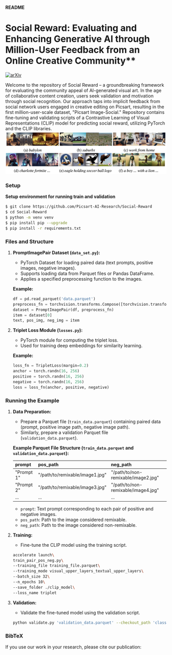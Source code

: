 **README**

 # Social Reward: Evaluating and Enhancing Generative AI through Million-User Feedback from an Online Creative Community**
[![arXiv](https://img.shields.io/badge/arXiv-2208.01618-b31b1b.svg)](https://arxiv.org/abs/2402.09872)

Welcome to the repository of Social Reward – a groundbreaking framework for evaluating the community appeal of AI-generated visual art. In the age of collaborative content creation, users seek validation and motivation through social recognition. Our approach taps into implicit feedback from social network users engaged in creative editing on Picsart, resulting in the first million-user-scale dataset, "Picsart Image-Social."
Repository contains fine-tuning and validating scripts of a Contrastive Learning of Visual Representations (CLIP) model for predicting social reward, utilizing PyTorch and the CLIP libraries.
![alt text](assets/comparison.png)

### Setup

   **Setup environment for running train and validation**
   ```bash
   $ git clone https://github.com/Picsart-AI-Research/Social-Reward
   $ cd Social-Reward
   $ python -m venv venv
   $ pip install pip --upgrade
   $ pip install -r requirements.txt
   ```

### Files and Structure

1. **PromptImagePair Dataset (`data_set.py`):**
    - PyTorch Dataset for loading paired data (text prompts, positive images, negative images).
    - Supports loading data from Parquet files or Pandas DataFrame.
    - Applies a specified preprocessing function to the images.

    **Example:**
    ```python
    df = pd.read_parquet('data.parquet')
    preprocess_fn = torchvision.transforms.Compose([torchvision.transforms.Resize(224), torchvision.transforms.ToTensor()])
    dataset = PromptImagePair(df, preprocess_fn)
    item = dataset[0]
    text, pos_img, neg_img = item
    ```

2. **Triplet Loss Module (`losses.py`):**
    - PyTorch module for computing the triplet loss.
    - Used for training deep embeddings for similarity learning.

    **Example:**
    ```python
    loss_fn = TripletLoss(margin=0.2)
    anchor = torch.randn(16, 256)
    positive = torch.randn(16, 256)
    negative = torch.randn(16, 256)
    loss = loss_fn(anchor, positive, negative)
    ```
### Running the Example

1. **Data Preparation:**
    - Prepare a Parquet file (`train_data.parquet`) containing paired data (prompt, positive image path, negative image path).
    - Similarly, prepare a validation Parquet file (`validation_data.parquet`).

    **Example Parquet File Structure (`train_data.parquet` and `validation_data.parquet`):**

    | prompt     | pos_path                             | neg_path                             |
    |------------|--------------------------------------|--------------------------------------|
    | "Prompt 1" | "/path/to/remixable/image1.jpg"      | "/path/to/non-remixable/image2.jpg"  |
    | "Prompt 2" | "/path/to/remixable/image3.jpg"      | "/path/to/non-remixable/image4.jpg"  |
    | ...        | ...                                  | ...                                  |

    - `prompt`: Text prompt corresponding to each pair of positive and negative images.
    - `pos_path`: Path to the image considered remixable.
    - `neg_path`: Path to the image considered non-remixable.

2. **Training:**
    - Fine-tune the CLIP model using the training script.
    ```bash
   accelerate launch\
    train_pair_pos_neg.py\
    --training_file training_file.parquet\
    --training_mode visual_upper_layers_textual_upper_layers\
    --batch_size 32\
    --n_epochs 10\
    --save_folder ./clip_model\
    --loss_name triplet
    ```

3. **Validation:**
    - Validate the fine-tuned model using the validation script.
    ```bash
    python validate.py 'validation_data.parquet' --checkout_path 'classifier_checkpoint.pth' --device 'cuda' --batch_size 1024 --num_workers 9
    ```

### BibTeX

If you use our work in your research, please cite our publication:

  
